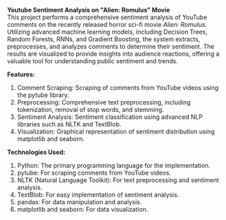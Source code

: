 **Youtube Sentiment Analysis on "Alien: Romulus" Movie** <br/>
This project performs a comprehensive sentiment analysis of YouTube comments on the recently released horror sci-fi movie *Alien: Romulus*. Utilizing advanced machine learning models, including Decision Trees, Random Forests, RNNs, and Gradient Boosting, the system extracts, preprocesses, and analyzes comments to determine their sentiment. The results are visualized to provide insights into audience reactions, offering a valuable tool for understanding public sentiment and trends.<br/>

**Features:** <br/>
1. Comment Scraping: Scraping of comments from YouTube videos using the pytube library.
2. Preprocessing: Comprehensive text preprocessing, including tokenization, removal of stop words, and stemming.
3. Sentiment Analysis: Sentiment classification using advanced NLP libraries such as NLTK and TextBlob.
4. Visualization: Graphical representation of sentiment distribution using matplotlib and seaborn.
   
**Technologies Used:** <br/>
1. Python: The primary programming language for the implementation.
2. pytube: For scraping comments from YouTube videos.
3. NLTK (Natural Language Toolkit): For text preprocessing and sentiment analysis.
4. TextBlob: For easy implementation of sentiment analysis.
5. pandas: For data manipulation and analysis.
6. matplotlib and seaborn: For data visualization.
